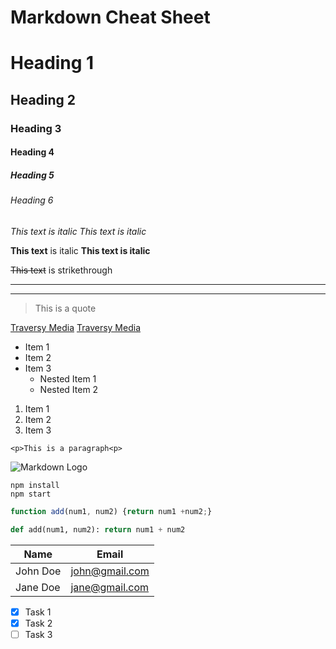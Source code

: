# Markdown Cheat Sheet

<!-- Headings -->
# Heading 1
## Heading 2
### Heading 3
#### Heading 4
##### Heading 5
###### Heading 6

<!-- Italics  -->
*This text is italic*
 _This text is italic_
 
 <!-- Strong -->
 **This text** is italic
 __This text is italic__
 
<!-- Strikethrough -->
~~This text~~ is strikethrough

<!-- Horizontal Rule -->
---
___

<!-- Blockquote -->
> This is a quote

<!-- Links -->
[Traversy Media](http://www.traversymedia.com)
[Traversy Media](http://www.traversymedia.com "Traversy Media")

<!-- Unordered Lists -->
* Item 1
* Item 2
* Item 3
    * Nested Item 1
    * Nested Item 2
   
<!-- Ordered List -->
1. Item 1
2. Item 2
3. Item 3

<!-- Inline Code Block -->
`<p>This is a paragraph<p>`

<!-- Images -->
![Markdown Logo](https:markdown-here.com/img/icon256.png)

<!-- Github Markdown -->
<!-- Code Blocks -->
```
npm install
npm start
```

```javascript
function add(num1, num2) {return num1 +num2;}
```

```python
def add(num1, num2): return num1 + num2
```

<!-- Tables -->
| Name      | Email          |
| --------  | -------------- |
| John Doe  | john@gmail.com |
| Jane Doe  | jane@gmail.com |

<!-- Task Lists -->
* [x] Task 1
* [x] Task 2
* [ ] Task 3

